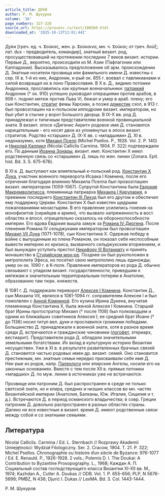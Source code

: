 ```yaml
---
article_title: ДУКИ
author: Р. М. Шукуров
volume: '16'
page_numbers: 327-328
source_url: https://pravenc.ru/text/180560.html
downloaded_at: '2025-10-13T12:01:44Z'
---
```


Ду́ки [греч. ед. ч. Ϫούκας, жен. р. Ϫούκαινα, мн. ч. Ϫοῦκαι; от греч. δούξ; лат. dux - предводитель, командир], знатный визант. род, просуществовавший на протяжении последних 7 веков визант. истории. Первые Д., вероятно, происходили из М. Азии (Пафлагонии или Каппадокии). Высказывалось предположение об арм. происхождении Д. Знатные носители прозвища или фамильного имени Д. известны с сер. IX в. 1-й из них, Андроник, к-рый ок. 855 г. воевал с павликианами и силой возвращал их в лоно Православия. В X в. Д., видимо потомки Андроника, прославились как крупные военачальники: [патрикий](https://pravenc.ru/text/патрикий.html) Андроник († ок. 910) успешно руководил операциями против арабов, в 906 г. поднял мятеж против Льва VI, бежал и умер в араб. плену; его сын Константин, [стратиг](https://pravenc.ru/text/стратиг.html) фемы Харсиан, а позже [доместик](https://pravenc.ru/text/доместик.html) схол, в 913 г. был провозглашен на к-польском ипподроме визант. императором, но был убит в стычке у ворот Большого дворца. В IX-X вв. род Д. принадлежал к типичным представителям военной провинциальной знати. В визант. эпосе «Дигенис Акрит» родовое имя Д. становится нарицательным - его носят двое из упомянутых в эпосе визант. стратигов. Родство «старших» Д. IX-X вв. с «младшими» Д. XI в. недоказуемо, хотя [Михаил Пселл](<https://pravenc.ru/text/Михаил Пселл.html>) (Michel Psellos. P., 1928. Vol. 2. P. 140) и [Николай Калликл](<https://pravenc.ru/text/Николай Калликл.html>) (Nicolai Calliclis Carmina. 1904. P. 322) подтверждали его. По данным [Иоанна Зонары](<https://pravenc.ru/text/Иоанн Зонара.html>), визант. имп. Константин X имел родственную связь со «старшими» Д. лишь по жен. линии (Zonara. Epit. hist. Bd. 3. S. 675-676).

В XI в. Д. выступают как влиятельный к-польский род. [Константин X Дука](<https://pravenc.ru/text/Константин X Дука.html>), участник военного переворота Исаака I Комнина, после его отречения благодаря влиянию Михаила Пселла был провозглашен визант. императором (1059-1067). Супругой Константина была [Евдокия Макремволитисса](<https://pravenc.ru/text/Евдокия Макремволитисса.html>), племянница патриарха [Михаила I Кирулария](<https://pravenc.ru/text/Михаила I Кирулария.html>), а преемник последнего [Константин III Лихуд](<https://pravenc.ru/text/Константин III Лихуд.html>) был его другом и обеспечил ему поддержку Церкви. Константин X был известен щедрыми пожалованиями монастырям. В его правление усилились гонения на монофизитов (сирийцев и армян), что вызвало напряженность в вост. областях и впосл. отрицательно сказалось на обороноспособности империи. Его вдова Евдокия вышла замуж за [Романа IV Диогена](<https://pravenc.ru/text/Романа IV Диогена.html>). После пленения Романа IV сельджуками императором был провозглашен [Михаил VII Дука](<https://pravenc.ru/text/Михаил VII Дука.html>) (1071-1078), сын Константина X. Одержав победу в войне с выпущенным из плена Романом, он показал себя неспособным вывести империю из кризиса, вызванного сельджукским вторжением, и был вынужден уступить престол [Никифору III Вотаниату](<https://pravenc.ru/text/Никифору III Вотаниату.html>) и принять монашество в [Студийском мон-ре](<https://pravenc.ru/text/Студийском мон-ре.html>). Позднее он был рукоположен в митрополита Эфеса, но посетил свою митрополию лишь единожды; умер он ок. 1090 г. в К-поле. Правление императоров из рода Д. обычно связывают с упадком визант. государственности, приведшим к мятежам и значительным территориальным потерям в Анатолии, образованию там тюрк. княжеств.

В 1081 г. Д. поддержали переворот [Алексея I Комнина](<https://pravenc.ru/text/Алексей I Комнин.html>). Константин Д., сын Михаила VII, являлся в 1081-1094 гг. соправителем Алексея I и был помолвлен с [Анной Комниной](<https://pravenc.ru/text/Анной Комниной.html>). Его кузина Ирина Дукена, внучатая племянница Константина X, была женой Алексея I Комнина. Старший брат Ирины протостратор Михаил († после 1108) был полководцем и одним из ближайших советников Алексея I; ее средний брат Иоанн († до 1136) носил титул вел. дуки и прославился громкими победами. Большинство Д. принадлежали к военной знати, хотя в разное время среди Д. встречаются и гражданские чиновники ([логофет](https://pravenc.ru/text/логофет.html), этериарх, вестиарит). Представители рода Д. обладали значительными земельными богатствами. Их вклад в культурную историю Византии несуществен. Уже в XI в. в результате разветвленных брачных связей Д. становится частью родовых имен др. визант. семей. Оно становится престижным, мн. знатные семьи нередко присваивали себе имя Д. Нек-рые из родов, напр. [Палеологи](https://pravenc.ru/text/Палеологи.html) или эпирские Ангелы, носили его на законных основаниях. Вместе с тем после XII в. прямые потомки «младших» Д. по муж. линии в источниках уже не встречаются.

Прозвище или патроним Д. был распространен в среде не только светской знати, но и клира, средних и низших классов во мн. частях Византийской империи (Анатолия, Балканы, Юж. Италия, Сицилия и т. д.). Встречаются Д. в период османского владычества; в совр. Греции патроним Д. довольно распространен в разных областях страны. Далеко не все известные в визант. время Д. имеют родственные связи между собой и со знатными семьями.

## Литература

Nicolai Calliclis. Carmina / Ed. L. Sternbach // Rozprawy Akademii Umiejętności: Wydział Filologiczny. Ser. 2. Cracow, 1904. T. 21. P. 322; Michel Psellos. Chronographie ou histoire ďun siècle de Byzance: 976-1077 / Ed. E. Renauld. P., 1926-1928. 2 vols.; Polemis D. I. The Doukai: A Contribution to Byzantine Prosopography. L., 1968; Каждан А. П. Социальный состав господствующего класса Византии XI-XII вв. М., 1974; Kazhdan A., Cutler A. Doukas // ODB. Vol. 1. P. 655-656; PLP, N 5676-5699; PMBZ, N 436; Djurić I. Dukas // LexMA. Bd. 3. Col. 1443-1444.

Р. М. Шукуров
